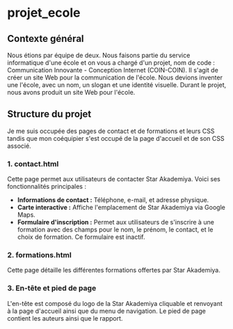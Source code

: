 # projet_ecole

## Contexte général

Nous étions par équipe de deux.
Nous faisons partie du service informatique d'une école et on vous a chargé d'un projet, nom de code : Communication Innovante - Conception Internet (COIN-COIN). Il s'agit de créer un site Web pour la communication de l'école.
Nous devions inventer une l'école, avec un nom, un slogan et une identité visuelle. Durant le projet, nous avons produit un site Web pour l'école.


## Structure du projet

Je me suis occupée des pages de contact et de formations et leurs CSS tandis que mon coéquipier s'est occupé de la page d'accueil et de son CSS associé.

### 1. contact.html

Cette page permet aux utilisateurs de contacter Star Akademiya. Voici ses fonctionnalités principales :

- **Informations de contact :** Téléphone, e-mail, et adresse physique.
- **Carte interactive :** Affiche l'emplacement de Star Akademiya via Google Maps.
- **Formulaire d'inscription :** Permet aux utilisateurs de s'inscrire à une formation avec des champs pour le nom, le prénom, le contact, et le choix de formation. Ce formulaire est inactif.

### 2. formations.html
Cette page détaille les différentes formations offertes par Star Akademiya.

### 3. En-tête et pied de page
L'en-tête est composé du logo de la Star Akademiya cliquable et renvoyant à la page d'accueil ainsi que du menu de navigation.
Le pied de page contient les auteurs ainsi que le rapport.
